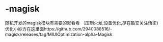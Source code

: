 # -magisk
随机开发的magisk模块有需要的就看看
（压制火龙,设备优化,尽在酷安关注恬柒)
优化小妙方在这里面https://github.com/2940088516/-magisk/releases/tag/MIUIOptimization-alpha-Magisk
